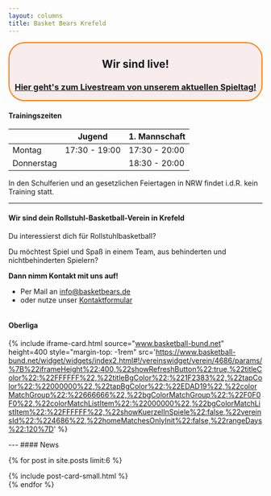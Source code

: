 ```yaml
---
layout: columns
title: Basket Bears Krefeld
---
```


<div class="column is-12" markdown="1" style="text-align: center; border: 2px solid #ff7a00; border-radius: 2rem; background-color: #e5969629">

## Wir sind live!
### [Hier geht's zum Livestream von unserem aktuellen Spieltag!](https://https://youtu.be/MyYDJlgOw_I)
</div>

<div class="column is-6" markdown="1">

#### Trainingszeiten

<div style="max-width: 450px; white-space: nowrap" markdown="1">

|            | Jugend        | 1. Mannschaft |
| ---------- | ------------- | ------------- |
| Montag     | 17:30 - 19:00 | 17:30 - 20:00 |
| Donnerstag |               | 18:30 - 20:00 |

</div>

In den Schulferien und an gesetzlichen Feiertagen in NRW findet i.d.R. kein Training statt.

---

#### Wir sind dein Rollstuhl-Basketball-Verein in Krefeld
Du interessierst dich für Rollstuhlbasketball?

Du möchtest Spiel und Spaß in einem Team, aus behinderten und nichtbehinderten Spielern?

**Dann nimm Kontakt mit uns auf!**
- Per Mail an [info@basketbears.de](mailto:info@basketbears.de)  
- oder nutze unser [Kontaktformular](/kontakt)

</div>
<div class="column is-1"></div>
<div class="column is-5" markdown="1">

#### Oberliga
{% include iframe-card.html source="www.basketball-bund.net" height=400 style="margin-top: -1rem" src='https://www.basketball-bund.net/widget/widgets/index2.html#!/vereinswidget/verein/4686/params/%7B%22iframeHeight%22:400,%22showRefreshButton%22:true,%22titleColor%22:%22FFFFFF%22,%22titleBgColor%22:%221F2383%22,%22tapColor%22:%22000000%22,%22tapBgColor%22:%22EDAD19%22,%22colorMatchGroup%22:%22666666%22,%22bgColorMatchGroup%22:%22F0F0F0%22,%22colorMatchListItem%22:%22000000%22,%22bgColorMatchListItem%22:%22FFFFFF%22,%22showKuerzelInSpiele%22:false,%22vereinsId%22:%224686%22,%22homeMatchesOnlyInit%22:false,%22rangeDays%22:120%7D' %}

</div>

<div class="column is-12" markdown="1">
---
#### News
</div>

{% for post in site.posts limit:6 %}
<div class="column is-6 is-4-widescreen">
  {% include post-card-small.html %}
</div>
{% endfor %}
